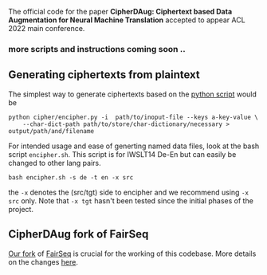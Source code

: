 The official code for the paper **CipherDAug: Ciphertext based Data Augmentation for Neural Machine Translation** accepted to appear ACL 2022 main conference.

### more scripts and instructions coming soon ..

## Generating ciphertexts from plaintext

The simplest way to generate ciphertexts based on the [python script](cipher/encipher.py) would be
```
python cipher/encipher.py -i  path/to/inoput-file --keys a-key-value \
    --char-dict-path path/to/store/char-dictionary/necessary > output/path/and/filename
```

For intended usage and ease of generting named data files, look at the bash script `encipher.sh`. This script is for IWSLT14 De-En but can easily be changed to other lang pairs.
```
bash encipher.sh -s de -t en -x src
```
the `-x` denotes the (src/tgt) side to encipher and we recommend using `-x src` only. Note that `-x tgt` hasn't been tested since the initial phases of the project.

## CipherDAug fork of FairSeq

[Our fork](https://github.com/protonish/fairseq-cipherdaug) of [FairSeq](https://github.com/pytorch/fairseq) is crucial for the working of this codebase. More details on the changes [here](https://github.com/protonish/fairseq-cipherdaug/blob/main/README.md).
